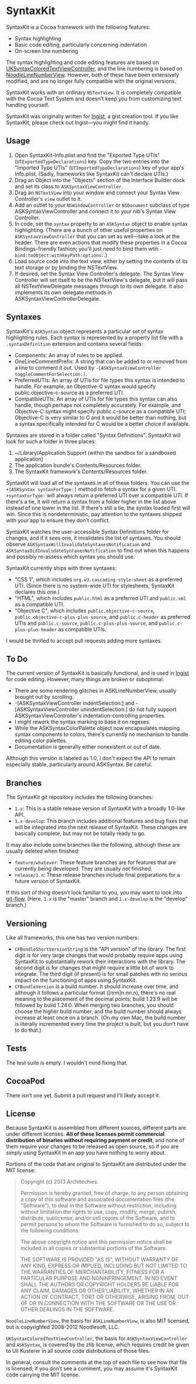 SyntaxKit
========

SyntaxKit is a Cocoa framework with the following features:

* Syntax highlighting
* Basic code editing, particularly concerning indentation
* On-screen line numbering

The syntax highlighting and code editing features are based on [UKSyntaxColoredTextViewController][uksyntax], and the line numbering is based on [NoodleLineNumberView][noodleline]. However, both of these have been extensively modified, and are no longer fully compatible with the original versions.

SyntaxKit works with an ordinary `NSTextView`. It is completely compatible with the Cocoa Text System and doesn't keep you from customizing text handling yourself.

SyntaxKit was originally written for [Ingist][ingist], a gist creation tool. If you like SyntaxKit, please check out Ingist—you might find it handy.

Usage
----

1. Open SyntaxKit-Info.plist and find the "Exported Type UTIs" (`UTExportedTypeDeclarations`) key. Copy the two entries into the "Imported Type UTIs" (`UTImportedTypeDeclarations`) key of your app's Info.plist. (Sadly, frameworks like SyntaxKit can't declare UTIs.)
2. Drag an Object into the "Objects" section of the Interface Builder dock and set its class to `ASKSyntaxViewController`.
3. Drag an `NSTextView` into your window and connect your Syntax View Controller's `view` outlet to it.
4. Add an outlet to your `NSWindowController` or `NSDocument` subclass of type ASKSyntaxViewController and connect it to your nib's Syntax View Controller.
5. In code, set the `syntax` property to an `ASKSyntax` object to enable syntax highlighting. (There are a bunch of other useful properties on `ASKSyntaxViewController` that you can set as well—take a look at the header. There are even actions that modify these properties in a Cocoa Bindings-friendly fashion; you'll just need to bind them wtih `-bind:toObject:withKeyPath:options:`.)
6. Load source code into the text view, either by setting the contents of its text storage or by binding the NSTextView.
7. If desired, set the Syntax View Controller's delegate. The Syntax View Controller will set itself to be the NSTextView's delegate, but it will pass all NSTextViewDelegate messages through to its own delegate. It also implements its own delegate methods in ASKSyntaxViewControllerDelegate.

Syntaxes
-------

SyntaxKit's `ASKSyntax` object represents a particular set of syntax highlighting rules. Each syntax is represented by a property list file with a `.syntaxDefinition` extension and contains several fields:

* Components: An array of rules to be applied.
* OneLineCommentPrefix: A string that can be added to or removed from a line to comment it out. Used by `-[ASKSyntaxViewController toggleCommentForSelection:]`.
* PreferredUTIs: An array of UTIs for file types this syntax is intended to handle. For example, an Objective-C syntax would specify public.objective-c-source as a preferred UTI.
* CompatibleUTIs: An array of UTIs for file types this syntax can also handle, though perhaps not completely accurately. For example, and Objective-C syntax might specify public.c-source as a compatible UTI; Objective-C is very similar to C and it would be better than nothing, but a syntax specifically intended for C would be a better choice if available.

Syntaxes are stored in a folder called "Syntax Definitions". SyntaxKit will look for such a folder in three places:

1. ~/Library/Application Support (within the sandbox for a sandboxed application)
2. The application bundle's Contents/Resources folder.
3. The SyntaxKit framework's Contents/Resources folder.

SyntaxKit will load all of the syntaxes in all of these folders. You can use the `+[ASKSyntax syntaxForType:]` method to fetch a syntax for a given UTI. `+syntaxForType:` will always return a preferred UTI over a compatible UTI. If there's a tie, it will return a syntax from a folder higher in the list above instead of one lower in the list. If there's still a tie, the syntax loaded first will win. Since this is nondeterministic, pay attention to the syntaxes shipped with your app to ensure they don't conflict.

SyntaxKit watches the user-accessible Syntax Definitions folder for changes, and if it sees one, it invalidates the list of syntaxes. You should observe `ASKSyntaxWillInvalidateSyntaxesNotification` and `ASKSyntaxDidInvalidateSyntaxesNotification` to find out when this happens and possibly re-assess which syntax you should use.

SyntaxKit currently ships with three syntaxes:

* "CSS 1", which includes `org.w3.cascading-style-sheet` as a preferred UTI. (Since there is no system-wide UTI for stylesheets, SyntaxKit declares this one.)
* "HTML", which includes `public.html` as a preferred UTI and `public.xml` as a compatible UTI.
* "Objective C", which includes `public.objective-c-source`, `public.objective-c-plus-​plus-source`, and `public.c-header` as preferred UTIs and `public.c-source`, `public.c-plus-plus-source`, and `public.c-plus-plus-header` as compatible UTIs.

I would be thrilled to accept pull requests adding more syntaxes.

To Do
-----

The current version of SyntaxKit is basically functional, and is used in [Ingist][ingist] for code editing. However, many things are broken or suboptimal:

* There are some rendering glitches in ASKLineNumberView, usually brought out by scrolling.
* -[ASKSyntaxViewController indentSelection:] and -[ASKSyntaxViewController unindentSelection:] do not fully support ASKSyntaxViewController's indentation-controlling properties.
* I might rework the syntax marking to base it on regexes.
* While the ASKSyntaxColorPalette object now encapsulates mapping syntax components to colors, there's currently no mechanism to handle editing color palettes.
* Documentation is generally either nonexistent or out of date.

Although this version is labeled as 1.0, I don't expect the API to remain especially stable, particularly around ASKSyntax. Be careful.

Branches
-------

The SyntaxKit git repository includes the following branches:

* `1.x`: This is a stable release version of SyntaxKit with a broadly 1.0-like API.
* `1.x-develop`: This branch includes additional features and bug fixes that will be integrated into the next release of SyntaxKit. These changes are basically complete, but may not be totally ready to go.

It may also include some branches like the following, although these are usually deleted when finished:

* `feature/whatever`: These feature branches are for features that are currently being developed. They are usually *not* finished.
* `release/1.n`: These release branches include final preparations for a future version of SyntaxKit.

If this sort of thing doesn't look familiar to you, you may want to look into [git-flow][gitflow]. (Here, `1.x` is the "master" branch and `1.x-develop` is the "develop" branch.)

Versioning
--------

Like all frameworks, this one has two version numbers:

* `CFBundleShortVersionString` is the "API version" of the library. The first digit is for very large changes that would probably require apps using SyntaxKit to substantially rework their interactions with the library. The second digit is for changes that might require a little bit of work to integrate. The third digit (if present) is for small patches with no serious impact on the functioning of apps using SyntaxKit.
* `CFBundleVersion` is a build number. It should increase over time, and although it follows a particular format ([nnn]n.nn.n), there's no real meaning to the placement of the decimal points; build 1.23.9 will be followed by build 1.24.0. When merging two branches, you should choose the higher build number, and the build number should always increase at least once on a branch. (On my own Mac, the build number is literally incremented every time the project is built, but you don't have to do that.)

Tests
----

The test suite is empty. I wouldn't mind fixing that.

CocoaPod
-------

There isn't one yet. Submit a pull request and I'll likely accept it.

License
------

Because SyntaxKit is assembled from different sources, different parts are under different licenses. **All of these licenses permit commercial distribution of binaries without requiring payment or credit**, and none of them require your changes to be released as open source, so if you are simply using SyntaxKit in an app you have nothing to worry about.

Portions of the code that are original to SyntaxKit are distributed under the MIT license:

> Copyright (c) 2013 Architechies.
> 
> Permission is hereby granted, free of charge, to any person obtaining a copy
> of this software and associated documentation files (the "Software"), to deal
> in the Software without restriction, including without limitation the rights
> to use, copy, modify, merge, publish, distribute, sublicense, and/or sell
> copies of the Software, and to permit persons to whom the Software is
> furnished to do so, subject to the following conditions:
> 
> The above copyright notice and this permission notice shall be included in
> all copies or substantial portions of the Software.
> 
> THE SOFTWARE IS PROVIDED "AS IS", WITHOUT WARRANTY OF ANY KIND, EXPRESS OR
> IMPLIED, INCLUDING BUT NOT LIMITED TO THE WARRANTIES OF MERCHANTABILITY,
> FITNESS FOR A PARTICULAR PURPOSE AND NONINFRINGEMENT. IN NO EVENT SHALL THE
> AUTHORS OR COPYRIGHT HOLDERS BE LIABLE FOR ANY CLAIM, DAMAGES OR OTHER
> LIABILITY, WHETHER IN AN ACTION OF CONTRACT, TORT OR OTHERWISE, ARISING FROM,
> OUT OF OR IN CONNECTION WITH THE SOFTWARE OR THE USE OR OTHER DEALINGS IN
> THE SOFTWARE.

`NoodleLineNumberView`, the basis for `ASKLineNumberView`, is also MIT licensed, but is copyrighted 2008-2012 Noodlesoft, LLC.

`UKSyntaxColoredTextViewController`, the basis for `ASKSyntaxViewController` and `ASKSyntax`, is covered by the zlib license, which requires credit be given to Uli Kusterer in all source code distributions of those files.

In general, consult the comments at the top of each file to see how that file is licensed; if you don't see a comment, you may assume it's SyntaxKit code carrying the MIT license.

[uksyntax]: https://github.com/uliwitness/UKSyntaxColoredTextDocument
[noodleline]: http://www.noodlesoft.com/blog/2008/10/05/displaying-line-numbers-with-nstextview/
[ingist]: https://itunes.apple.com/us/app/ingist/id680035328?mt=12
[gitflow]: http://nvie.com/git-model/

